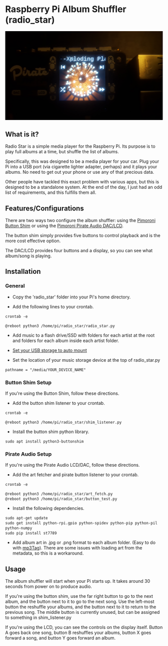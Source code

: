 # Raspberry Pi Album Shuffler (radio_star)

![Picture Here](preview.jpg)

## What is it?

Radio Star is a simple media player for the Raspberry Pi. Its purpose is to play full albums at a time, but shuffle the list of albums.

Specifically, this was designed to be a media player for your car. Plug your Pi into a USB port (via cigarette lighter adapter, perhaps) and it plays your albums. No need to get out your phone or use any of that precious data.

Other people have tackled this exact problem with various apps, but this is designed to be a standalone system. At the end of the day, I just had an odd list of requirements, and this fulfills them all.

## Features/Configurations

There are two ways two configure the album shuffler: using the [Pimoroni Button Shim](https://shop.pimoroni.com/products/button-shim) or using the [Pimoroni Pirate Audio DAC/LCD](https://shop.pimoroni.com/products/pirate-audio-line-out).

The button shim simply provides five buttons to control playback and is the more cost effective option.

The DAC/LCD provides four buttons and a display, so you can see what album/song is playing.

## Installation

### General

* Copy the 'radio_star' folder into your Pi's home directory.

* Add the following lines to your crontab.
```
crontab -e
```
```
@reboot python3 /home/pi/radio_star/radio_star.py
```

* Add music to a flash drive/SSD with folders for each artist at the root and folders for each album inside each artist folder.

* [Set your USB storage to auto mount](https://www.raspberrypi.org/forums/viewtopic.php?t=205016)

* Set the location of your music storage device at the top of radio_star.py
```
pathname = "/media/YOUR_DEVICE_NAME"
```

### Button Shim Setup

If you're using the Button Shim, follow these directions.

* Add the button shim listener to your crontab.
```
crontab -e
```
```
@reboot python3 /home/pi/radio_star/shim_listener.py
```

* Install the button shim python library.
```
sudo apt install python3-buttonshim
```

### Pirate Audio Setup

If you're using the Pirate Audio LCD/DAC, follow these directions.

* Add the art fetcher and pirate button listener to your crontab.
```
crontab -e
```
```
@reboot python3 /home/pi/radio_star/art_fetch.py
@reboot python3 /home/pi/radio_star/button_test.py
```

* Install the following dependencies.
```
sudo apt-get update
sudo get install python-rpi.gpio python-spidev python-pip python-pil python-numpy
sudo pip install st7789
```

* Add album art in .jpg or .png format to each album folder. (Easy to do with [mp3Tag](https://community.mp3tag.de/t/how-to-batch-im-export-of-cover-art/3683)). There are some issues with loading art from the metadata, so this is a workaround.

## Usage

The album shuffler will start when your Pi starts up. It takes around 30 seconds from power on to produce audio.

If you're using the button shim, use the far right button to go to the next album, and the button next to it to go to the next song. Use the left-most button the reshuffle your albums, and the button next to it to return to the previous song. The middle button is currently unused, but can be assigned to something in shim_listener.py

If you're using the LCD, you can see the controls on the display itself. Button A goes back one song, button B reshuffles your albums, button X goes forward a song, and button Y goes forward an album.
